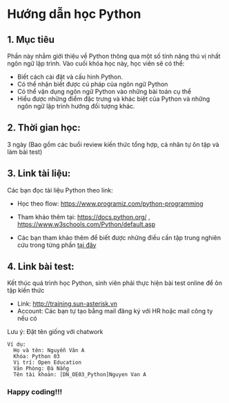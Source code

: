 # Hướng dẫn học Python

## 1. Mục tiêu
Phần này nhằm giới thiệu về Python thông qua một số tính năng thú vị nhất ngôn ngữ lập trình.
Vào cuối khóa học này, học viên sẽ có thể:
  - Biết cách cài đặt và cấu hình Python.
  - Có thể nhận biết được cú pháp của ngôn ngữ Python
  - Có thể vận dụng ngôn ngữ Python vào những bài toán cụ thể
  - Hiểu được những điểm đặc trưng và khác biệt của Python và những ngôn ngữ lập trình hướng đối tượng khác.

## 2. Thời gian học:
3 ngày (Bao gồm các buổi review kiến thức tổng hợp, cá nhân tự ôn tập và làm bài test)

## 3. Link tài liệu:
Các bạn đọc tài liệu Python theo link:
  - Học theo flow: https://www.programiz.com/python-programming
  - Tham khảo thêm tại:
https://docs.python.org/ ,
https://www.w3schools.com/Python/default.asp

  - Các bạn tham khảo thêm để biết được những điều cần tập trung nghiên cứu trong từng phần [tại đây](https://drive.google.com/drive/folders/1JcoGqNGmo4XtidkhwfIXoCIdobQIrvbu?usp=sharing)

## 4. Link bài test:
Kết thúc quá trình học Python, sinh viên phải thực hiện bài test online để ôn tập kiến thức
  - Link: http://training.sun-asterisk.vn
  - Account: Các bạn tự tạo bằng mail đăng ký với HR hoặc mail công ty nếu có

Lưu ý: Đặt tên giống với chatwork
```
Ví dụ:
  Họ và tên: Nguyễn Văn A
  Khóa: Python 03
  Vị trí: Open Education
  Văn Phòng: Đà Nẵng
  Tên tài khoản: [DN_OE03_Python]Nguyen Van A
```
### Happy coding!!!

